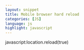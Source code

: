 ```yaml
---
layout: snippet
title: Mobile browser hard reload 
categories: [JS]
language: js
highlight: javascript
---
```

javascript:location.reload(true)
<!--more-->

